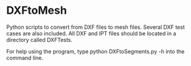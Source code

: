 # DXFtoMesh
Python scripts to convert from DXF files to mesh files. Several DXF test cases are also included. All DXF and IPT files should be located in a directory called DXFTests.

For help using the program, type python DXFtoSegments.py -h into the command line.
